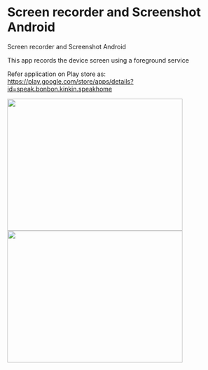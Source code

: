 # Screen recorder and Screenshot Android
Screen recorder and Screenshot Android

This app records the device screen using a foreground service

Refer application on Play store as: https://play.google.com/store/apps/details?id=speak.bonbon.kinkin.speakhome

<img src="https://github.com/aicityorg/ScreenRecorderAndroid/blob/master/app/src/main/assets/Screenshot_20200425-233300_Screen%20Recorder.jpg"  width="400" height = "300"/>

<img src="https://github.com/aicityorg/ScreenRecorderAndroid/blob/master/app/src/main/assets/Screenshot_20200426-231431_One%20UI%20Home.jpg"  width="400" height = "300"/>
